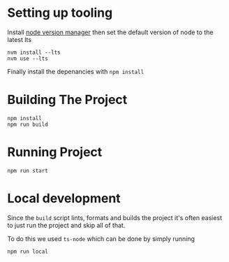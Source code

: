 # Setting up tooling

Install [node version manager](https://github.com/nvm-sh/nvm) then set the default version of node to the latest lts

```
nvm install --lts
nvm use --lts
```

Finally install the depenancies with `npm install`

# Building The Project

```
npm install
npm run build
```

# Running Project

```
npm run start
```

# Local development

Since the `build` script lints, formats and builds the project it's often easiest to just run the project and skip all of that.

To do this we used `ts-node` which can be done by simply running

```
npm run local
```
